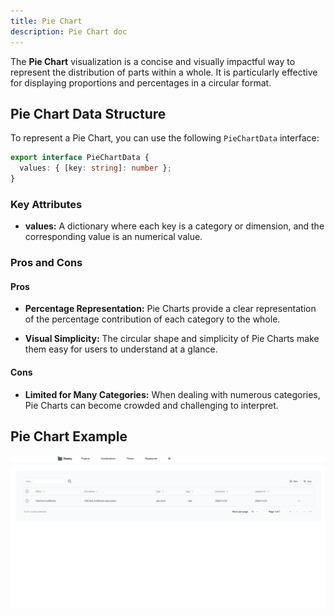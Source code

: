 ```yaml
---
title: Pie Chart
description: Pie Chart doc
---
```


The **Pie Chart** visualization is a concise and visually impactful way to represent the distribution of parts within a whole. It is particularly effective for displaying proportions and percentages in a circular format.


## Pie Chart Data Structure

To represent a Pie Chart, you can use the following `PieChartData` interface:

```typescript
export interface PieChartData {
  values: { [key: string]: number };
}
```
### Key Attributes

- **values:** A dictionary where each key is a category or dimension, and the corresponding value is an numerical value. 


### Pros and Cons

#### Pros
- **Percentage Representation:** Pie Charts provide a clear representation of the percentage contribution of each category to the whole.

- **Visual Simplicity:** The circular shape and simplicity of Pie Charts make them easy for users to understand at a glance.

#### Cons
- **Limited for Many Categories:** When dealing with numerous categories, Pie Charts can become crowded and challenging to interpret.


## Pie Chart Example

![Pie Chart Example](/src/assets/pie-chart.gif)